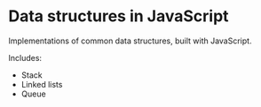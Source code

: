 # Data structures in JavaScript
Implementations of common data structures, built with JavaScript.

Includes:
- Stack
- Linked lists
- Queue